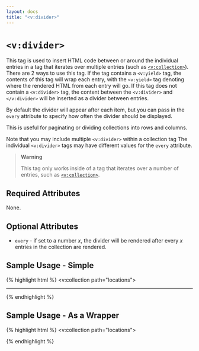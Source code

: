 ```yaml
---
layout: docs
title: "<v:divider>"
---
```


# `<v:divider>`

This tag is used to insert HTML code between or around the individual
entries in a tag that iterates over multiple entries (such as
[`<v:collection>`](/v_collection/)). There are 2 ways to use this tag. If
the tag contains a `<v:yield>` tag, the contents of this tag will wrap
each entry, with the `<v:yield>` tag denoting where the rendered HTML
from each entry will go. If this tag does not contain a `<v:divider>`
tag, the content between the `<v:divider>` and `</v:divider>` will be
inserted as a divider between entries.

By default the divider will appear after each item, but you can pass in
the `every` attribute to specify how often the divider should be
displayed.

This is useful for paginating or dividing collections into rows and
columns.

Note that you may include multiple `<v:divider>` within a collection tag
The individual `<v:divider>` tags may have different values for the
`every` attribute.

> **Warning**
>
> This tag only works inside of a tag that iterates over a number of
> entries, such as [`<v:collection>`](/v_collection/).

## Required Attributes

None.

## Optional Attributes

-   `every` - if set to a number *x*, the divider will be rendered after
    every *x* entries in the collection are rendered.

## Sample Usage - Simple

{% highlight html %}
<v:collection path="locations">
 <p><v:text path="name" /></p>
 <!-- insert a horizontal rule after every 5 location names -->
 <v:divider every="5">
  <hr />
 </v:divider>
</v:collection>
{% endhighlight %}

## Sample Usage - As a Wrapper

{% highlight html %}
<v:collection path="locations">
 <p><v:text path="name" /></p>
 <!-- wrap every location name in a div -->
 <v:divider >
  <div><yield /></div>
 </v:divider>
</v:collection>
{% endhighlight %}
